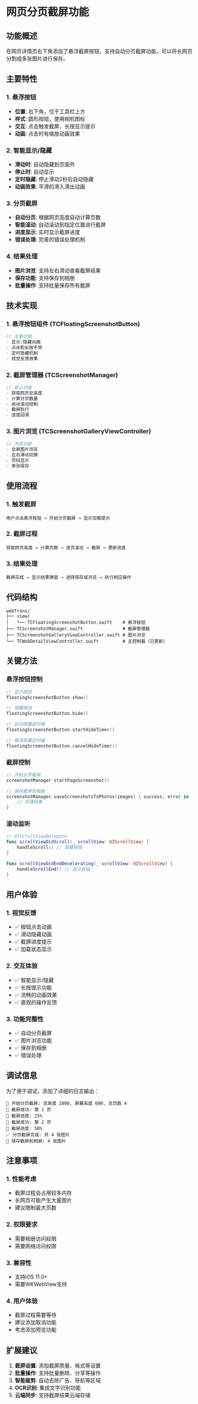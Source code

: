 # 网页分页截屏功能

## 功能概述

在网页详情页右下角添加了悬浮截屏按钮，支持自动分页截屏功能，可以将长网页分割成多张图片进行保存。

## 主要特性

### 1. 悬浮按钮
- **位置**: 右下角，位于工具栏上方
- **样式**: 圆形按钮，使用相机图标
- **交互**: 点击触发截屏，长按显示提示
- **动画**: 点击时有缩放动画效果

### 2. 智能显示/隐藏
- **滑动时**: 自动隐藏到页面外
- **停止时**: 自动显示
- **定时隐藏**: 停止滑动2秒后自动隐藏
- **动画效果**: 平滑的滑入滑出动画

### 3. 分页截屏
- **自动分页**: 根据网页高度自动计算页数
- **智能滚动**: 自动滚动到指定位置进行截屏
- **进度显示**: 实时显示截屏进度
- **错误处理**: 完善的错误处理机制

### 4. 结果处理
- **图片浏览**: 支持左右滑动查看截屏结果
- **保存功能**: 支持保存到相册
- **批量操作**: 支持批量保存所有截屏

## 技术实现

### 1. 悬浮按钮组件 (TCFloatingScreenshotButton)
```swift
// 主要功能
- 显示/隐藏动画
- 点击和长按手势
- 定时隐藏机制
- 视觉反馈效果
```

### 2. 截屏管理器 (TCScreenshotManager)
```swift
// 核心功能
- 获取网页总高度
- 计算分页数量
- 自动滚动控制
- 截屏执行
- 进度回调
```

### 3. 图片浏览 (TCScreenshotGalleryViewController)
```swift
// 浏览功能
- 全屏图片浏览
- 左右滑动切换
- 页码显示
- 单张保存
```

## 使用流程

### 1. 触发截屏
```
用户点击悬浮按钮 → 开始分页截屏 → 显示加载提示
```

### 2. 截屏过程
```
获取网页高度 → 计算页数 → 逐页滚动 → 截屏 → 更新进度
```

### 3. 结果处理
```
截屏完成 → 显示结果弹窗 → 选择保存或浏览 → 执行相应操作
```

## 代码结构

```
webTrans/
├── view/
│   └── TCFloatingScreenshotButton.swift    # 悬浮按钮
├── TCScreenshotManager.swift               # 截屏管理器
├── TCScreenshotGalleryViewController.swift # 图片浏览
└── TCWebDetailViewController.swift         # 主控制器（已更新）
```

## 关键方法

### 悬浮按钮控制
```swift
// 显示按钮
floatingScreenshotButton.show()

// 隐藏按钮
floatingScreenshotButton.hide()

// 启动隐藏定时器
floatingScreenshotButton.startHideTimer()

// 取消隐藏定时器
floatingScreenshotButton.cancelHideTimer()
```

### 截屏控制
```swift
// 开始分页截屏
screenshotManager.startPageScreenshot()

// 保存截屏到相册
screenshotManager.saveScreenshotsToPhotos(images) { success, error in
    // 处理结果
}
```

### 滚动监听
```swift
// UIScrollViewDelegate
func scrollViewDidScroll(_ scrollView: UIScrollView) {
    handleScroll() // 隐藏按钮
}

func scrollViewDidEndDecelerating(_ scrollView: UIScrollView) {
    handleScrollEnd() // 显示按钮
}
```

## 用户体验

### 1. 视觉反馈
- ✅ 按钮点击动画
- ✅ 滑动隐藏动画
- ✅ 截屏进度提示
- ✅ 加载状态显示

### 2. 交互体验
- ✅ 智能显示/隐藏
- ✅ 长按提示功能
- ✅ 流畅的动画效果
- ✅ 直观的操作反馈

### 3. 功能完整性
- ✅ 自动分页截屏
- ✅ 图片浏览功能
- ✅ 保存到相册
- ✅ 错误处理

## 调试信息

为了便于调试，添加了详细的日志输出：

```
📸 开始分页截屏: 总高度 2000, 屏幕高度 600, 总页数 4
📸 截屏成功: 第 1 页
📸 截屏进度: 25%
📸 截屏成功: 第 2 页
📸 截屏进度: 50%
✅ 分页截屏完成: 共 4 张图片
💾 保存截屏到相册: 4 张图片
```

## 注意事项

### 1. 性能考虑
- 截屏过程会占用较多内存
- 长网页可能产生大量图片
- 建议限制最大页数

### 2. 权限要求
- 需要相册访问权限
- 需要网络访问权限

### 3. 兼容性
- 支持iOS 11.0+
- 需要WKWebView支持

### 4. 用户体验
- 截屏过程需要等待
- 建议添加取消功能
- 考虑添加预览功能

## 扩展建议

1. **截屏设置**: 添加截屏质量、格式等设置
2. **批量操作**: 支持批量删除、分享等操作
3. **智能裁剪**: 自动去除广告、导航等区域
4. **OCR识别**: 集成文字识别功能
5. **云端同步**: 支持截屏结果云端存储 